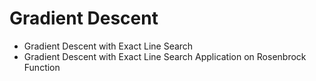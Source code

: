 # Gradient Descent

<ul>
<li>
Gradient Descent with Exact Line Search
</li>
<li>
Gradient Descent with Exact Line Search Application on Rosenbrock Function
</li>
</ul>
